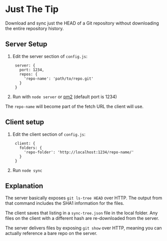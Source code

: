 # Just The Tip

Download and sync just the HEAD of a Git repository without downloading
the entire repository history.

## Server Setup

1. Edit the server section of `config.js`:

        server: {
          port: 1234,
          repos: {
            'repo-name': 'path/to/repo.git'
          }
        }

2. Run with `node server` or [pm2](https://github.com/Unitech/pm2)
(default port is 1234)

The `repo-name` will become part of the fetch URL the client will use.


## Client setup

1. Edit the client section of `config.js`:

        client: {
          folders: {
            'repo-folder': 'http://localhost:1234/repo-name/'
          }
        }

2. Run `node sync`

## Explanation

The server basically exposes `git ls-tree HEAD` over HTTP.
The output from that command includes the SHA1 information for the files.

The client saves that listing in a `sync-tree.json` file in the local folder.
Any files on the client with a different hash are re-downloaded from the server.

The server delivers files by exposing `git show` over HTTP, meaning you can
actually reference a bare repo on the server.
